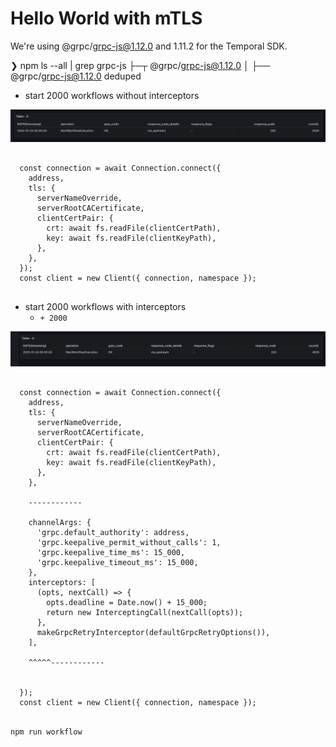 # Hello World with mTLS

We're using @grpc/grpc-js@1.12.0 and 1.11.2 for the Temporal SDK.

❯ npm ls --all | grep  grpc-js
├─┬ @grpc/grpc-js@1.12.0
│ ├── @grpc/grpc-js@1.12.0 deduped


- start 2000 workflows without interceptors 

![img.png](img.png)


```

  const connection = await Connection.connect({
    address,
    tls: {
      serverNameOverride,
      serverRootCACertificate,
      clientCertPair: {
        crt: await fs.readFile(clientCertPath),
        key: await fs.readFile(clientKeyPath),
      },
    },
  });
  const client = new Client({ connection, namespace });


```


- start 2000 workflows with interceptors
  + `+ 2000` 


![img_1.png](img_1.png)


```

  const connection = await Connection.connect({
    address,
    tls: {
      serverNameOverride,
      serverRootCACertificate,
      clientCertPair: {
        crt: await fs.readFile(clientCertPath),
        key: await fs.readFile(clientKeyPath),
      },
    },
    
    ------------
    
    channelArgs: {
      'grpc.default_authority': address,
      'grpc.keepalive_permit_without_calls': 1,
      'grpc.keepalive_time_ms': 15_000,
      'grpc.keepalive_timeout_ms': 15_000,
    },
    interceptors: [
      (opts, nextCall) => {
        opts.deadline = Date.now() + 15_000;
        return new InterceptingCall(nextCall(opts));
      },
      makeGrpcRetryInterceptor(defaultGrpcRetryOptions()),
    ],
    
    ^^^^^------------
    
    
  });
  const client = new Client({ connection, namespace });

```


```bash

npm run workflow

```

